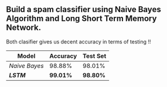 ## Build a spam classifier using Naive Bayes Algorithm and Long Short Term Memory Network.

Both clasifier gives us decent accuracy in terms of testing !! 


| Model    | Accuracy  | Test Set |
| ------   | -----       | ---- |
| *Naive Bayes* |  98.88%    | 98.01% |
| __*LSTM*__ |  __99.01%__    | __98.80%__ |
